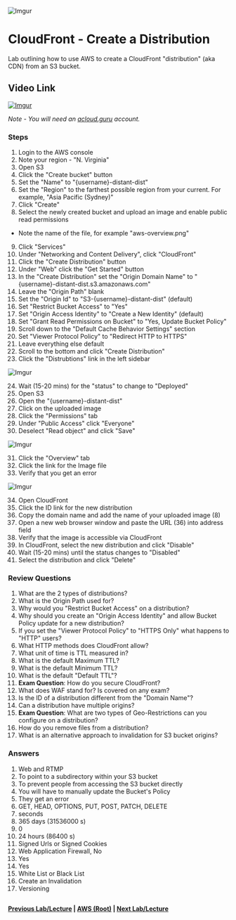 ![Imgur](https://i.imgur.com/VcdZTNZ.png)


CloudFront - Create a Distribution
======

Lab outlining how to use AWS to create a CloudFront "distribution" (aka CDN) from an S3 bucket.


## Video Link

[![Imgur](https://i.imgur.com/ZB4PgKp.png)](https://acloud.guru/course/aws-certified-solutions-architect-associate/learn/storage/cloudfront-create-cdn/watch)

*Note - You will need an [acloud.guru](acloud.guru) account.*


### Steps

1.  Login to the AWS console
2.  Note your region - "N. Virginia"
3.  Open S3
4.  Click the "Create bucket" button
5.  Set the "Name" to "{username}-distant-dist"
6.  Set the "Region" to the farthest possible region from your current. For example, "Asia Pacific (Sydney)"
7.  Click "Create" 
8.  Select the newly created bucket and upload an image and enable public read permissions
  * Note the name of the file, for example "aws-overview.png"
9.  Click "Services"
10. Under "Networking and Content Delivery", click "CloudFront"
11. Click the "Create Distribution" button
12. Under "Web" click the "Get Started" button
13. In the "Create Distribution" set the "Origin Domain Name" to "{username}-distant-dist.s3.amazonaws.com"
14. Leave the "Origin Path" blank
15. Set the "Origin Id" to "S3-{username}-distant-dist" (default)
16. Set "Restrict Bucket Access" to "Yes"
17. Set "Origin Access Identity" to "Create a New Identity" (default)
18. Set "Grant Read Permissions on Bucket" to "Yes, Update Bucket Policy"
19. Scroll down to the "Default Cache Behavior Settings" section
20. Set "Viewer Protocol Policy" to "Redirect HTTP to HTTPS"
21. Leave everything else default
22. Scroll to the bottom and click "Create Distribution"
23. Click the "Distrubtions" link in the left sidebar

![Imgur](https://i.imgur.com/i4zkNdv.png)

24. Wait (15-20 mins) for the "status" to change to "Deployed"
25. Open S3
26. Open the "{username}-distant-dist"
27. Click on the uploaded image
28. Click the "Permissions" tab
29. Under "Public Access" click "Everyone"
30. Deselect "Read object" and click "Save"

![Imgur](https://i.imgur.com/KItd6wT.png)

31. Click the "Overview" tab
32. Click the link for the Image file
33. Verify that you get an error

![Imgur](https://i.imgur.com/kmvg5Pv.png)

34. Open CloudFront
35. Click the ID link for the new distribution
36. Copy the domain name and add the name of your uploaded image (8)
37. Open a new web browser window and paste the URL (36) into address field
38. Verify that the image is accessible via CloudFront
39. In CloudFront, select the new distribution and click "Disable"
40. Wait (15-20 mins) until the status changes to "Disabled"
41. Select the distribution and click "Delete"


### Review Questions

1.  What are the 2 types of distributions?
2.  What is the Origin Path used for?
3.  Why would you "Restrict Bucket Access" on a distribution?
4.  Why should you create an "Origin Access Identity" and allow Bucket Policy update for a new distribution?
5.  If you set the "Viewer Protocol Policy" to "HTTPS Only" what happens to "HTTP" users?
6.  What HTTP methods does CloudFront allow?
7.  What unit of time is TTL measured in?
8.  What is the default Maximum TTL?
9.  What is the default Minimum TTL?
10. What is the default "Default TTL"?
11. **Exam Question**: How do you secure CloudFront?
12. What does WAF stand for? Is covered on any exam?
13. Is the ID of a distribution different from the "Domain Name"?
14. Can a distribution have multiple origins?
15. **Exam Question**: What are two types of Geo-Restrictions can you configure on a distribution?
16. How do you remove files from a distribution?
17. What is an alternative approach to invalidation for S3 bucket origins?


### Answers

1.  Web and RTMP
2.  To point to a subdirectory within your S3 bucket
3.  To prevent people from accessing the S3 bucket directly
4.  You will have to manually update the Bucket's Policy
5.  They get an error
6.  GET, HEAD, OPTIONS, PUT, POST, PATCH, DELETE
7.  seconds
8.  365 days (31536000 s)
9.  0
10. 24 hours (86400 s)
11. Signed Urls or Signed Cookies 
12. Web Application Firewall, No
13. Yes
14. Yes
15. White List or Black List
16. Create an Invalidation
17. Versioning


##

**[Previous Lab/Lecture](cloudfront.md) | [AWS (Root)](../readme.adoc) | [Next Lab/Lecture](cloudfront-exam-tips.md)** 
